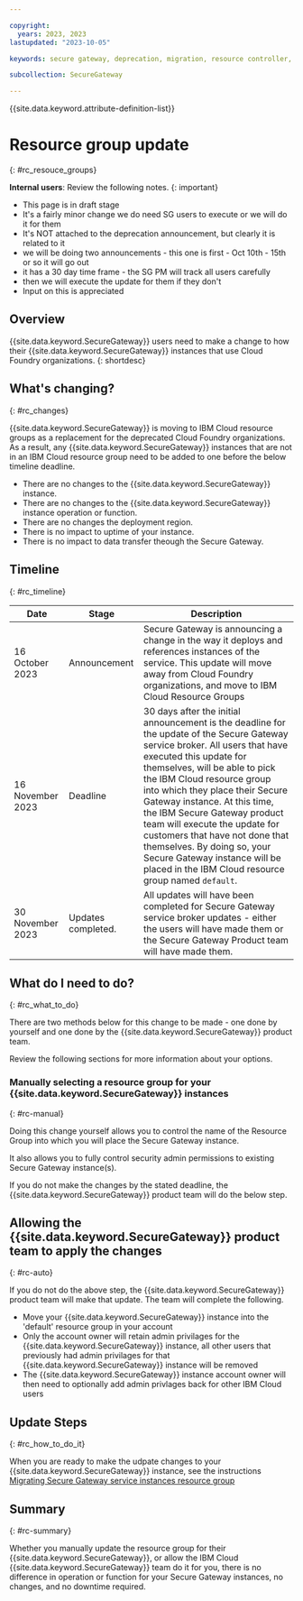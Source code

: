 ```yaml
---

copyright: 
  years: 2023, 2023
lastupdated: "2023-10-05"

keywords: secure gateway, deprecation, migration, resource controller, resource groups

subcollection: SecureGateway

---
```


{{site.data.keyword.attribute-definition-list}}


# Resource group update
{: #rc_resouce_groups}




**Internal users**: Review the following notes.
{: important}

- This page is in draft stage
- It's a fairly minor change we do need SG users to execute or we will do it for them
- It's NOT attached to the deprecation announcement, but clearly it is related to it
- we will be doing two announcements - this one is first - Oct 10th - 15th or so it will go out
- it has a 30 day time frame - the SG PM will track all users carefully
- then we will execute the update for them if they don't
- Input on this is appreciated


## Overview
{{site.data.keyword.SecureGateway}} users need to make a change to how their {{site.data.keyword.SecureGateway}} instances that use Cloud Foundry organizations.
{: shortdesc}

## What's changing?
{: #rc_changes}

{{site.data.keyword.SecureGateway}} is moving to IBM Cloud resource groups as a replacement for the deprecated Cloud Foundry organizations. As a result, any {{site.data.keyword.SecureGateway}} instances that are not in an IBM Cloud resource group need to be added to one before the below timeline deadline.

- There are no changes to the {{site.data.keyword.SecureGateway}} instance.
- There are no changes to the {{site.data.keyword.SecureGateway}} instance operation or function.
- There are no changes the deployment region.
- There is no impact to uptime of your instance.
- There is no impact to data transfer theough the Secure Gateway.


## Timeline
{: #rc_timeline}


| Date | Stage | Description | 
| --- | --- | --- | 
| 16 October 2023 | Announcement | Secure Gateway is announcing a change in the way it deploys and references instances of the service. This update will move away from Cloud Foundry organizations, and move to IBM Cloud Resource Groups |
| 16 November 2023 | Deadline  | 30 days after the initial announcement is the deadline for the update of the Secure Gateway service broker. All users that have executed this update for themselves, will be able to pick the IBM Cloud resource group into which they place their Secure Gateway instance. At this time, the IBM Secure Gateway product team will execute the update for customers that have not done that themselves. By doing so, your Secure Gateway instance will be placed in the IBM Cloud resource group named `default`. |
| 30 November 2023 | Updates completed. | All updates will have been completed for Secure Gateway service broker updates - either the users will have made them or the Secure Gateway Product team will have made them. |


## What do I need to do?
{: #rc_what_to_do}

There are two methods below for this change to be made - one done by yourself and one done by the {{site.data.keyword.SecureGateway}} product team.

Review the following sections for more information about your options.

### Manually selecting a resource group for your {{site.data.keyword.SecureGateway}} instances
{: #rc-manual}

Doing this change yourself allows you to control the name of the Resource Group into which you will place the Secure Gateway instance.

It also allows you to fully control security admin permissions to existing Secure Gateway instance(s).

If you do not make the changes by the stated deadline, the {{site.data.keyword.SecureGateway}} product team will do the below step.



## Allowing the {{site.data.keyword.SecureGateway}} product team to apply the changes
{: #rc-auto}

If you do not do the above step, the {{site.data.keyword.SecureGateway}} product team will make that update.
The team will complete the following.

- Move your {{site.data.keyword.SecureGateway}} instance into the 'default' resource group in your account
- Only the account owner will retain admin privilages for the {{site.data.keyword.SecureGateway}} instance, all other users that previously had admin privilages for that {{site.data.keyword.SecureGateway}} instance will be removed
- The {{site.data.keyword.SecureGateway}} instance account owner will then need to optionally add admin privlages back for other IBM Cloud users



## Update Steps
{: #rc_how_to_do_it}

When you are ready to make the udpate changes to your {{site.data.keyword.SecureGateway}} instance, see the instructions [Migrating Secure Gateway service instances resource group](/docs/SecureGateway?topic=SecureGateway-migrate)


## Summary
{: #rc-summary}

Whether you manually update the resource group for their {{site.data.keyword.SecureGateway}}, or allow the IBM Cloud {{site.data.keyword.SecureGateway}} team do it for you, there is no difference in operation or function for your Secure Gateway instances, no changes, and no downtime required.
